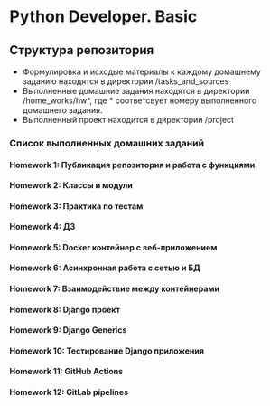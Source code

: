 # Python Developer. Basic

## Структура репозитория

- Формулировка и исходые материалы к каждому домашнему заданию находятся в директории /tasks_and_sources
- Выполненные домашние задания находятся в директории /home_works/hw*, где * соответсвует номеру выполненного домашнего задания.
- Выполненный проект находится в директории /project

### Список выполненных домашних заданий

#### Homework 1: Публикация репозитория и работа с функциями

#### Homework 2: Классы и модули

#### Homework 3: Практика по тестам

#### Homework 4: ДЗ

#### Homework 5: Docker контейнер c веб-приложением

#### Homework 6: Асинхронная работа с сетью и БД

#### Homework 7: Взаимодействие между контейнерами

#### Homework 8: Django проект

#### Homework 9: Django Generics

#### Homework 10: Тестирование Django приложения

#### Homework 11: GitHub Actions

#### Homework 12: GitLab pipelines